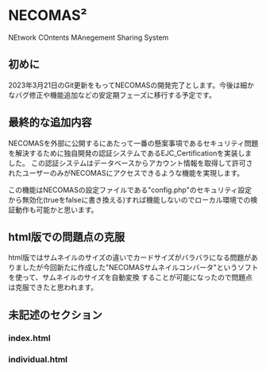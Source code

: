 # NECOMAS&sup2;
NEtwork COntents MAnegement Sharing System
## 初めに
2023年3月21日のGit更新をもってNECOMASの開発完了とします。今後は細かなバグ修正や機能追加などの安定期フェーズに移行する予定です。

## 最終的な追加内容
NECOMASを外部に公開するにあたって一番の懸案事項であるセキュリティ問題を解決するために独自開発の認証システムであるEJC_Certificationを実装しました。
この認証システムはデータベースからアカウント情報を取得して許可されたユーザーのみがNECOMASにアクセスできるような機能を実現します。

この機能はNECOMASの設定ファイルである"config.php"のセキュリティ設定から無効化(trueをfalseに書き換える)すれば機能しないのでローカル環境での検証動作も可能かと思います。

## html版での問題点の克服
html版ではサムネイルのサイズの違いでカードサイズがバラバラになる問題がありましたが今回新たに作成した"NECOMASサムネイルコンバータ"というソフトを使って、サムネイルのサイズを自動変換
することが可能になったので問題点は克服できたと思われます。



## 未記述のセクション
### index.html


### individual.html


